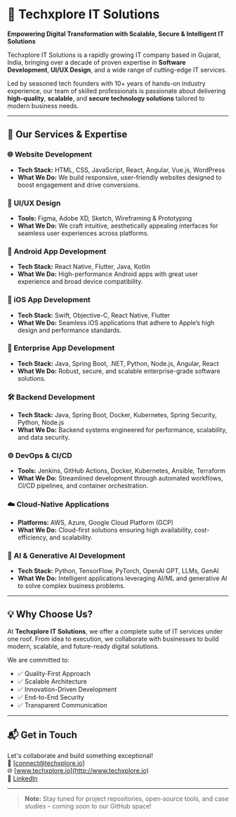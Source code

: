 # 🚀 Techxplore IT Solutions

**Empowering Digital Transformation with Scalable, Secure & Intelligent IT Solutions**

Techxplore IT Solutions is a rapidly growing IT company based in Gujarat, India, bringing over a decade of proven expertise in **Software Development**, **UI/UX Design**, and a wide range of cutting-edge IT services.

Led by seasoned tech founders with 10+ years of hands-on industry experience, our team of skilled professionals is passionate about delivering **high-quality**, **scalable**, and **secure technology solutions** tailored to modern business needs.

---

## 🔧 Our Services & Expertise

### 🌐 Website Development
- **Tech Stack:** HTML, CSS, JavaScript, React, Angular, Vue.js, WordPress  
- **What We Do:** We build responsive, user-friendly websites designed to boost engagement and drive conversions.

### 🎨 UI/UX Design
- **Tools:** Figma, Adobe XD, Sketch, Wireframing & Prototyping  
- **What We Do:** We craft intuitive, aesthetically appealing interfaces for seamless user experiences across platforms.

### 📱 Android App Development
- **Tech Stack:** React Native, Flutter, Java, Kotlin  
- **What We Do:** High-performance Android apps with great user experience and broad device compatibility.

### 🍏 iOS App Development
- **Tech Stack:** Swift, Objective-C, React Native, Flutter  
- **What We Do:** Seamless iOS applications that adhere to Apple’s high design and performance standards.

### 🏢 Enterprise App Development
- **Tech Stack:** Java, Spring Boot, .NET, Python, Node.js, Angular, React  
- **What We Do:** Robust, secure, and scalable enterprise-grade software solutions.

### 🛠️ Backend Development
- **Tech Stack:** Java, Spring Boot, Docker, Kubernetes, Spring Security, Python, Node.js  
- **What We Do:** Backend systems engineered for performance, scalability, and data security.

### ⚙️ DevOps & CI/CD
- **Tools:** Jenkins, GitHub Actions, Docker, Kubernetes, Ansible, Terraform  
- **What We Do:** Streamlined development through automated workflows, CI/CD pipelines, and container orchestration.

### ☁️ Cloud-Native Applications
- **Platforms:** AWS, Azure, Google Cloud Platform (GCP)  
- **What We Do:** Cloud-first solutions ensuring high availability, cost-efficiency, and scalability.

### 🤖 AI & Generative AI Development
- **Tech Stack:** Python, TensorFlow, PyTorch, OpenAI GPT, LLMs, GenAI  
- **What We Do:** Intelligent applications leveraging AI/ML and generative AI to solve complex business problems.

---

## 💡 Why Choose Us?

At **Techxplore IT Solutions**, we offer a complete suite of IT services under one roof. From idea to execution, we collaborate with businesses to build modern, scalable, and future-ready digital solutions.

We are committed to:
- ✅ Quality-First Approach
- ✅ Scalable Architecture
- ✅ Innovation-Driven Development
- ✅ End-to-End Security
- ✅ Transparent Communication

---

## 📬 Get in Touch

Let's collaborate and build something exceptional!  
📧 [connect@techxplore.io]  
🌐 [www.techxplore.io](http://www.techxplore.io)  
🔗 [LinkedIn](https://www.linkedin.com/company/techxplore-it-solutions)

---

> **Note:** Stay tuned for project repositories, open-source tools, and case studies – coming soon to our GitHub space!

